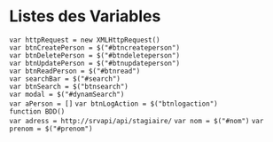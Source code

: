 # Listes des Variables
`var httpRequest = new XMLHttpRequest()`  
`var btnCreatePerson = $("#btncreateperson")`  
`var btnDeletePerson = $("#btndeleteperson")`  
`var btnUpdatePerson = $("#btnupdateperson")`  
`var btnReadPerson = $("#btnread")`  
`var searchBar = $("#search")`  
`var btnSearch = $("btnsearch")`  
`var modal = $("#dynamSearch")`  
`var aPerson = []`
`var btnLogAction = $("btnlogaction")`  
`function BDD()`  
`var adress = http://srvapi/api/stagiaire/`
`var nom = $("#nom")`
`var prenom = $("#prenom")`
